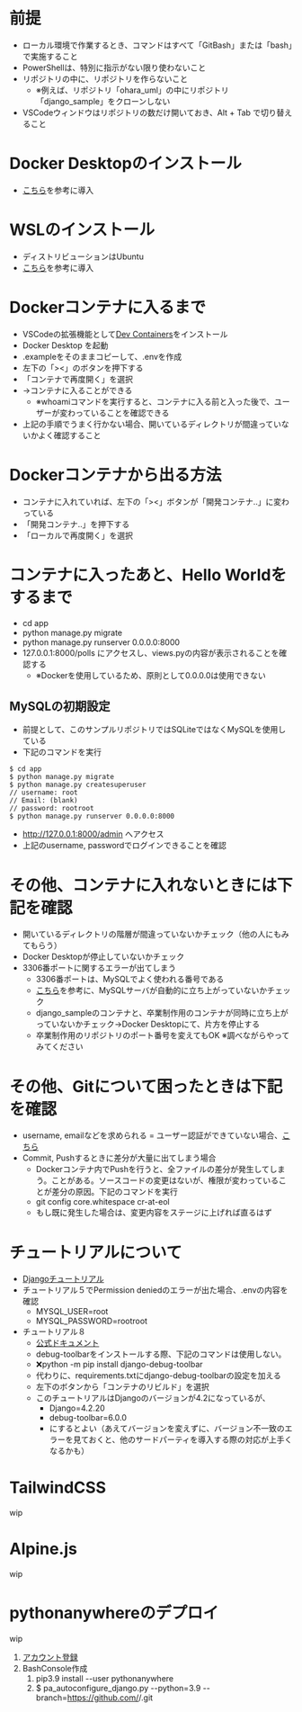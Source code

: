 # 前提
- ローカル環境で作業するとき、コマンドはすべて「GitBash」または「bash」で実施すること
- PowerShellは、特別に指示がない限り使わないこと
- リポジトリの中に、リポジトリを作らないこと
  - ※例えば、リポジトリ「ohara_uml」の中にリポジトリ「django_sample」をクローンしない
- VSCodeウィンドウはリポジトリの数だけ開いておき、Alt + Tab で切り替えること

# Docker Desktopのインストール
- [こちら](https://zenn.dev/upgradetech/articles/8e8b82e9d5c494)を参考に導入

# WSLのインストール
- ディストリビューションはUbuntu
- [こちら](https://zenn.dev/kuuki/articles/windows-ubuntu-insall)を参考に導入

# Dockerコンテナに入るまで
- VSCodeの拡張機能として[Dev Containers](https://marketplace.visualstudio.com/items?itemName=ms-vscode-remote.remote-containers)をインストール
- Docker Desktop を起動
- .exampleをそのままコピーして、.envを作成
- 左下の「><」のボタンを押下する
- 「コンテナで再度開く」を選択
- →コンテナに入ることができる
  - ※whoamiコマンドを実行すると、コンテナに入る前と入った後で、ユーザーが変わっていることを確認できる
- 上記の手順でうまく行かない場合、開いているディレクトリが間違っていないかよく確認すること

# Dockerコンテナから出る方法
- コンテナに入れていれば、左下の「><」ボタンが「開発コンテナ..」に変わっている
- 「開発コンテナ..」を押下する
- 「ローカルで再度開く」を選択

# コンテナに入ったあと、Hello Worldをするまで
- cd app
- python manage.py migrate
- python manage.py runserver 0.0.0.0:8000
- 127.0.0.1:8000/polls にアクセスし、views.pyの内容が表示されることを確認する
  - ※Dockerを使用しているため、原則として0.0.0.0は使用できない

## MySQLの初期設定
- 前提として、このサンプルリポジトリではSQLiteではなくMySQLを使用している
- 下記のコマンドを実行
```
$ cd app
$ python manage.py migrate
$ python manage.py createsuperuser
// username: root
// Email: (blank)
// password: rootroot
$ python manage.py runserver 0.0.0.0:8000
```
- http://127.0.0.1:8000/admin へアクセス
- 上記のusername, passwordでログインできることを確認

# その他、コンテナに入れないときには下記を確認
- 開いているディレクトリの階層が間違っていないかチェック（他の人にもみてもらう）
- Docker Desktopが停止していないかチェック
- 3306番ポートに関するエラーが出てしまう
  - 3306番ポートは、MySQLでよく使われる番号である
  - [こちら](https://qiita.com/Shime_texas/items/03b49cf42fbdaf0e2250)を参考に、MySQLサーバが自動的に立ち上がっていないかチェック
  - django_sampleのコンテナと、卒業制作用のコンテナが同時に立ち上がっていないかチェック→Docker Desktopにて、片方を停止する
  - 卒業制作用のリポジトリのポート番号を変えてもOK ※調べながらやってみてください

# その他、Gitについて困ったときは下記を確認
- username, emailなどを求められる = ユーザー認証ができていない場合、[こちら](https://hirofurukawa.com/check-register-username-mail/)
- Commit, Pushするときに差分が大量に出てしまう場合
  - Dockerコンテナ内でPushを行うと、全ファイルの差分が発生してしまう。ことがある。ソースコードの変更はないが、権限が変わっていることが差分の原因。下記のコマンドを実行
  - git config core.whitespace cr-at-eol
  - もし既に発生した場合は、変更内容をステージに上げれば直るはず

# チュートリアルについて
- [Djangoチュートリアル](https://docs.djangoproject.com/ja/5.2/intro/tutorial01/)
- チュートリアル５でPermission deniedのエラーが出た場合、.envの内容を確認
  - MYSQL_USER=root
  - MYSQL_PASSWORD=rootroot
- チュートリアル８
  - [公式ドキュメント](https://django-debug-toolbar.readthedocs.io/en/latest/installation.html)
  - debug-toolbarをインストールする際、下記のコマンドは使用しない。
  - ❌python -m pip install django-debug-toolbar
  - 代わりに、requirements.txtにdjango-debug-toolbarの設定を加える
  - 左下のボタンから「コンテナのリビルド」を選択
  - このチュートリアルはDjangoのバージョンが4.2になっているが、
    - Django=4.2.20
    - debug-toolbar=6.0.0
    - にするとよい（あえてバージョンを変えずに、バージョン不一致のエラーを見ておくと、他のサードパーティを導入する際の対応が上手くなるかも）

# TailwindCSS
wip

# Alpine.js
wip

# pythonanywhereのデプロイ
wip

1. [アカウント登録](https://www.pythonanywhere.com/)
2. BashConsole作成
   1. pip3.9 install --user pythonanywhere
   2. $ pa_autoconfigure_django.py --python=3.9 --branch=<branchname>https://github.com/<username>/<repositoryname>.git
